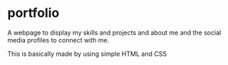 # portfolio
A webpage to display my skills and projects and about me and the social media profiles to connect with me.

This is basically made by using simple HTML and CSS 

